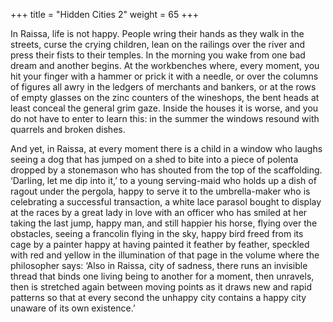 +++
title = "Hidden Cities 2"
weight = 65
+++

In Raissa, life is not happy. People wring their hands as they walk in the streets, curse the crying children, lean on the railings over the river and press their fists to their temples. In the morning you wake from one bad dream and another begins. At the workbenches where, every moment, you hit your finger with a hammer or prick it with a needle, or over the columns of figures all awry in the ledgers of merchants and bankers, or at the rows of empty glasses on the zinc counters of the wineshops, the bent heads at least conceal the general grim gaze. Inside the houses it is worse, and you do not have to enter to learn this: in the summer the windows resound with quarrels and broken dishes.

And yet, in Raissa, at every moment there is a child in a window who laughs seeing a dog that has jumped on a shed to bite into a piece of polenta dropped by a stonemason who has shouted from the top of the scaffolding. ‘Darling, let me dip into it,’ to a young serving-maid who holds up a dish of ragout under the pergola, happy to serve it to the umbrella-maker who is celebrating a successful transaction, a white lace parasol bought to display at the races by a great lady in love with an officer who has smiled at her taking the last jump, happy man, and still happier his horse, flying over the obstacles, seeing a francolin flying in the sky, happy bird freed from its cage by a painter happy at having painted it feather by feather, speckled with red and yellow in the illumination of that page in the volume where the philosopher says: ‘Also in Raissa, city of sadness, there runs an invisible thread that binds one living being to another for a moment, then unravels, then is stretched again between moving points as it draws new and rapid patterns so that at every second the unhappy city contains a happy city unaware of its own existence.’